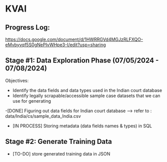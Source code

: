# KVAI

## Progress Log: 
https://docs.google.com/document/d/1HWRRGVd4MGJzRLFXQO-eMvbyvqf5S0gNePIvWHpe3-I/edit?usp=sharing

## Stage #1: Data Exploration Phase (07/05/2024 - 07/08/2024)
Objectives:
- Identify the data fields and data types used in the Indian court database
- Identify legally scrapable/accessible sample case datasets that we can use for generating

-[DONE] Figuring out data fields for Indian court database 
--> refer to : data/India/cs/sample_data_India.csv
- [IN PROCESS] Storing metadata (data fields names & types) in SQL 

## Stage #2: Generate Training Data

- [TO-DO] store generated training data in JSON 


